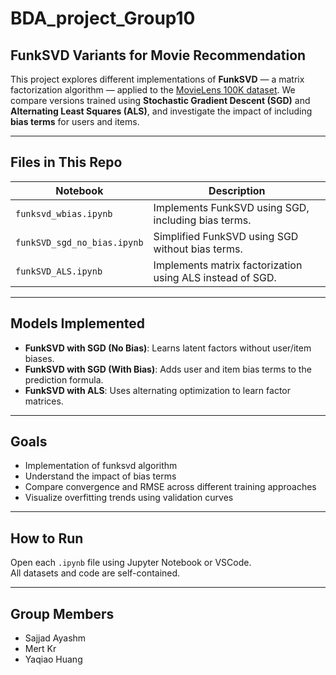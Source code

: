 # BDA_project_Group10

## FunkSVD Variants for Movie Recommendation

This project explores different implementations of **FunkSVD** — a matrix factorization algorithm — applied to the [MovieLens 100K dataset](https://grouplens.org/datasets/movielens/100k/). We compare versions trained using **Stochastic Gradient Descent (SGD)** and **Alternating Least Squares (ALS)**, and investigate the impact of including **bias terms** for users and items.

---

## Files in This Repo

| Notebook                              | Description                                                  |
|---------------------------------------|--------------------------------------------------------------|
| `funksvd_wbias.ipynb`                 | Implements FunkSVD using SGD, including bias terms.          |
| `funkSVD_sgd_no_bias.ipynb`           | Simplified FunkSVD using SGD without bias terms.             |
| `funkSVD_ALS.ipynb`                   | Implements matrix factorization using ALS instead of SGD.    |

---

## Models Implemented

- **FunkSVD with SGD (No Bias)**: Learns latent factors without user/item biases.
- **FunkSVD with SGD (With Bias)**: Adds user and item bias terms to the prediction formula.
- **FunkSVD with ALS**: Uses alternating optimization to learn factor matrices.

---

## Goals

- Implementation of funksvd algorithm
- Understand the impact of bias terms
- Compare convergence and RMSE across different training approaches
- Visualize overfitting trends using validation curves

---

## How to Run

Open each `.ipynb` file using Jupyter Notebook or VSCode.  
All datasets and code are self-contained.

---

## Group Members

- Sajjad Ayashm  
- Mert Kr  
- Yaqiao Huang
